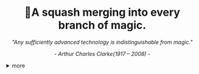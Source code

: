 <div align="center">
  <h1>🧐A squash merging into every branch of magic. </h1>
</div>

<p align="center"><i>"Any sufficiently advanced technology is indistinguishable from magic."</i></p>
<p align="center"><i>- Arthur Charles Clarke(1917 – 2008) -</i></p>

<details>
  <summary>more</summary>
  <picture>
    <img src="./github-metrics.svg" alt="Metrics">
  </picture>
</details>
